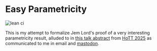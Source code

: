 # Easy Parametricity
![lean ci](https://github.com/github/docs/actions/workflows/lean_action_ci.yml/badge.svg)

This is my attempt to formalize Jem Lord's proof of a very interesting
parametricity result, alluded to in [this talk
abstract](https://hott-uf.github.io/2025/abstracts/HoTTUF_2025_paper_21.pdf)
from [HoTT 2025](https://hott-uf.github.io/2025/) as communicated to
me in email and
[mastodon](https://mastodon.social/@jonmsterling@mathstodon.xyz/114224319131044405).
